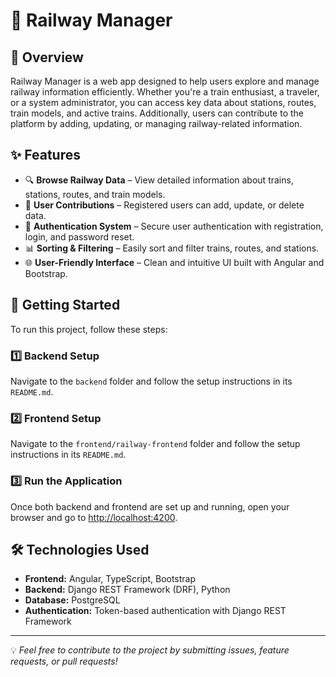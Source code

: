 # 🚆 Railway Manager

## 📌 Overview

Railway Manager is a web app designed to help users explore and manage railway information efficiently. Whether you're
a train enthusiast, a traveler, or a system administrator, you can access key data about stations, routes, train models,
and active trains. Additionally, users can contribute to the platform by adding, updating, or managing railway-related
information.

## ✨ Features

- 🔍 **Browse Railway Data** – View detailed information about trains, stations, routes, and train models.
- 📌 **User Contributions** – Registered users can add, update, or delete data.
- 🔑 **Authentication System** – Secure user authentication with registration, login, and password reset.
- 📊 **Sorting & Filtering** – Easily sort and filter trains, routes, and stations.
- 🌐 **User-Friendly Interface** – Clean and intuitive UI built with Angular and Bootstrap.

## 🚀 Getting Started

To run this project, follow these steps:

### 1️⃣ Backend Setup

Navigate to the `backend` folder and follow the setup instructions in its `README.md`.

### 2️⃣ Frontend Setup

Navigate to the `frontend/railway-frontend` folder and follow the setup instructions in its `README.md`.

### 3️⃣ Run the Application

Once both backend and frontend are set up and running, open your browser and go to
[http://localhost:4200](http://localhost:4200).

## 🛠️ Technologies Used

- **Frontend:** Angular, TypeScript, Bootstrap
- **Backend:** Django REST Framework (DRF), Python
- **Database:** PostgreSQL
- **Authentication:** Token-based authentication with Django REST Framework

---

💡 *Feel free to contribute to the project by submitting issues, feature requests, or pull requests!*
